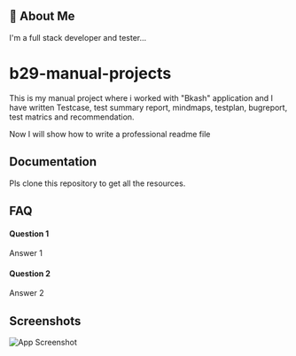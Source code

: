 
## 🚀 About Me
I'm a full stack developer and tester...

# b29-manual-projects

This is my manual project where i worked with "Bkash" application and I have written Testcase, test summary report, mindmaps, testplan, bugreport, test matrics and recommendation.

Now I will show how to write a professional readme file
## Documentation

Pls clone this repository to get all the resources.

## FAQ

#### Question 1

Answer 1

#### Question 2

Answer 2


## Screenshots

![App Screenshot](https://via.placeholder.com/468x300?text=App+Screenshot+Here)

